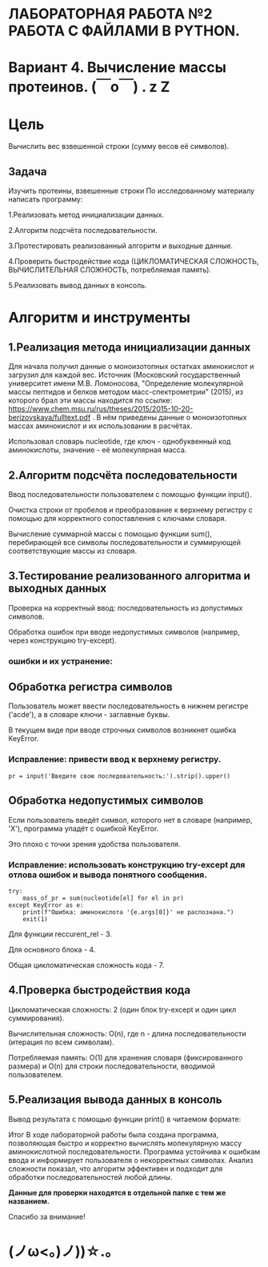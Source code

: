 # ЛАБОРАТОРНАЯ РАБОТА №2 РАБОТА С ФАЙЛАМИ В PYTHON. 
# Вариант 4. Вычисление массы протеинов. (￣o￣) . z Z

# Цель
Вычислить вес взвешенной строки (сумму весов её символов). 


## Задача
Изучить протеины, взвешенные строки
По исследованному материалу написать программу:

1.Реализовать метод инициализации данных.

2.Алгоритм подсчёта последовательности.

3.Протестировать реализованный алгоритм и выходные данные.

4.Проверить быстродействие кода (ЦИКЛОМАТИЧЕСКАЯ СЛОЖНОСТЬ, ВЫЧИСЛИТЕЛЬНАЯ СЛОЖНОСТЬ, потребляемая память).

5.Реализовать вывод данных в консоль.

# Алгоритм и инструменты
1.Реализация метода инициализации данных
-
Для начала получил данные о моноизотопных остатках аминокислот и загрузил для каждой вес. Источник (Московский государственный университет имени М.В. Ломоносова, "Определение молекулярной массы пептидов и белков методом масс-спектрометрии" (2015), из которого брал эти массы находится по ссылке: https://www.chem.msu.ru/rus/theses/2015/2015-10-20-berizovskaya/fulltext.pdf . В нём приведены данные о моноизотопных массах аминокислот и их использовании в расчётах.

Использовал словарь nucleotide, где ключ - однобуквенный код аминокислоты, значение - её молекулярная масса.


2.Алгоритм подсчёта последовательности
-
Ввод последовательности пользователем с помощью функции input().

Очистка строки от пробелов и преобразование к верхнему регистру с помощью для корректного сопоставления с ключами словаря.

Вычисление суммарной массы с помощью функции sum(), перебирающей все символы последовательности и суммирующей соответствующие массы из словаря.


3.Тестирование реализованного алгоритма и выходных данных
-  
Проверка на корректный ввод: последовательность из допустимых символов.

Обработка ошибок при вводе недопустимых символов (например, через конструкцию try-except).

### ошибки и их устранение:
Обработка регистра символов
-
Пользователь может ввести последовательность в нижнем регистре ('acde'), а в словаре ключи - заглавные буквы.

В текущем виде при вводе строчных символов возникнет ошибка KeyError.

### Исправление: привести ввод к верхнему регистру.

    pr = input('Введите свою последовательность:').strip().upper()


Обработка недопустимых символов
-
Если пользователь введёт символ, которого нет в словаре (например, 'X'), программа упадёт с ошибкой KeyError.

Это плохо с точки зрения удобства пользователя.

### Исправление: использовать конструкцию try-except для отлова ошибок и вывода понятного сообщения.

    try:
        mass_of_pr = sum(nucleotide[el] for el in pr)
    except KeyError as e:
        print(f"Ошибка: аминокислота '{e.args[0]}' не распознана.")
        exit(1)


Для функции reccurent_rel - 3.

Для основного блока - 4.

Общая цикломатическая сложность кода - 7.


4.Проверка быстродействия кода
-
Цикломатическая сложность: 2 (один блок try-except и один цикл суммирования).

Вычислительная сложность: O(n), где n - длина последовательности (итерация по всем символам).

Потребляемая память: O(1) для хранения словаря (фиксированного размера) и O(n) для строки последовательности, вводимой пользователем.

5.Реализация вывода данных в консоль
-
Вывод результата с помощью функции print() в читаемом формате:




Итог
В ходе лабораторной работы была создана программа, позволяющая быстро и корректно вычислять молекулярную массу аминокислотной последовательности. Программа устойчива к ошибкам ввода и информирует пользователя о некорректных символах. Анализ сложности показал, что алгоритм эффективен и подходит для обработки последовательностей любой длины.

**Данные для проверки находятся в отдельной папке с тем же названием.**




Спасибо за внимание! 
# **(ノω<。)ノ))☆.。**









